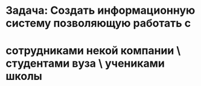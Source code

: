 # **Задача:** Создать информационную систему позволяющую работать с

# сотрудниками некой компании \ студентами вуза \ учениками школы
